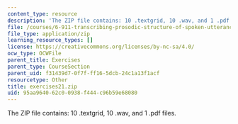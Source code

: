 ```yaml
---
content_type: resource
description: 'The ZIP file contains: 10 .textgrid, 10 .wav, and 1 .pdf files.'
file: /courses/6-911-transcribing-prosodic-structure-of-spoken-utterances-with-tobi-january-iap-2006/95aa964062c00938f444c96b59e68080_exercises21.zip
file_type: application/zip
learning_resource_types: []
license: https://creativecommons.org/licenses/by-nc-sa/4.0/
ocw_type: OCWFile
parent_title: Exercises
parent_type: CourseSection
parent_uid: f31439d7-0f7f-ff16-5dcb-24c1a13f1acf
resourcetype: Other
title: exercises21.zip
uid: 95aa9640-62c0-0938-f444-c96b59e68080
---
```

The ZIP file contains: 10 .textgrid, 10 .wav, and 1 .pdf files.